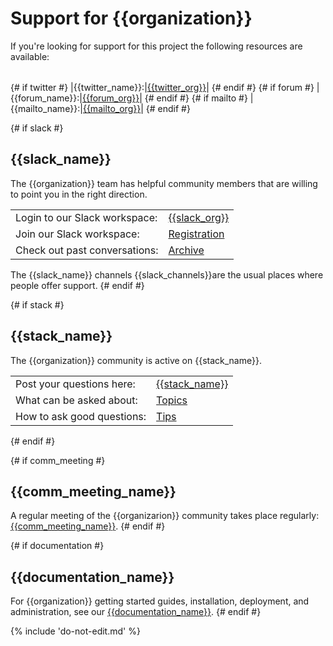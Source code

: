 # Support for {{organization}}
If you're looking for support for this project the following resources are available:

| | |
|-|-|
{# if twitter #}
|{{twitter_name}}:|[{{twitter_org}}]({{twitter_link}})|
{# endif #}
{# if forum #}
|{{forum_name}}:|[{{forum_org}}]({{forum_link}})|
{# endif #}
{# if mailto #}
|{{mailto_name}}:|[{{mailto_org}}]({{mailto_link}})|
{# endif #}

{# if slack #}
## {{slack_name}}
The {{organization}} team has helpful community members that are willing to point you in the right direction.

| | |
|-|-|
|Login to our Slack workspace:|[{{slack_org}}]({{slack_link}})|
|Join our Slack workspace:|[Registration]({{slack_join}})|
|Check out past conversations:|[Archive]({{slack_archive}})|

The {{slack_name}} channels {{slack_channels}}are the usual places where people offer support.
{# endif #}

{# if stack #}
## {{stack_name}}
The {{organization}} community is active on {{stack_name}}.

| | |
|-|-|
|Post your questions here:|[{{stack_name}}]({{stack_link}})|
|What can be asked about:|[Topics](http://stackoverflow.com/help/on-topic)|
|How to ask good questions:|[Tips](http://stackoverflow.com/help/how-to-ask)|
{# endif #}

{# if comm_meeting #}
## {{comm_meeting_name}} 
A regular meeting of the {{organizarion}} community takes place regularly:
[{{comm_meeting_name}}]({{meeting}}).
{# endif #}

{# if documentation #}
## {{documentation_name}} 
For {{organization}} getting started guides, installation, deployment,
and administration, see our [{{documentation_name}}]({{documentation_link}}).
{# endif #}

{% include 'do-not-edit.md' %}
